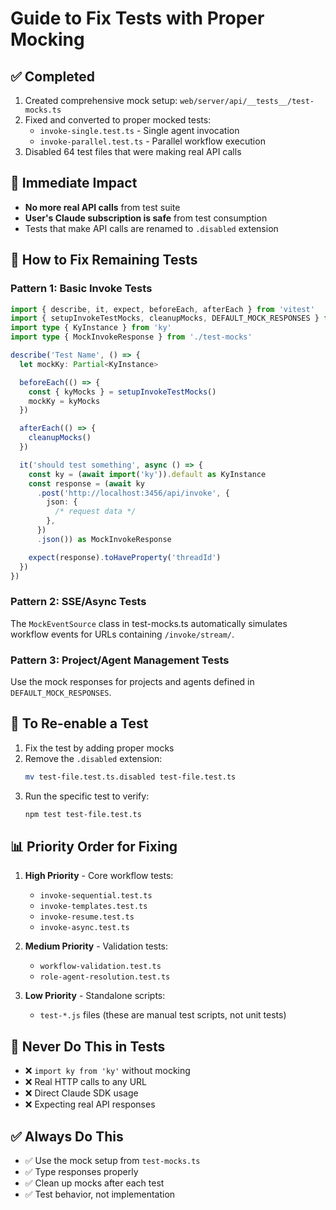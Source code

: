 # Guide to Fix Tests with Proper Mocking

## ✅ Completed

1. Created comprehensive mock setup: `web/server/api/__tests__/test-mocks.ts`
2. Fixed and converted to proper mocked tests:
   - `invoke-single.test.ts` - Single agent invocation
   - `invoke-parallel.test.ts` - Parallel workflow execution
3. Disabled 64 test files that were making real API calls

## 🚨 Immediate Impact

- **No more real API calls** from test suite
- **User's Claude subscription is safe** from test consumption
- Tests that make API calls are renamed to `.disabled` extension

## 📝 How to Fix Remaining Tests

### Pattern 1: Basic Invoke Tests

```typescript
import { describe, it, expect, beforeEach, afterEach } from 'vitest'
import { setupInvokeTestMocks, cleanupMocks, DEFAULT_MOCK_RESPONSES } from './test-mocks'
import type { KyInstance } from 'ky'
import type { MockInvokeResponse } from './test-mocks'

describe('Test Name', () => {
  let mockKy: Partial<KyInstance>

  beforeEach(() => {
    const { kyMocks } = setupInvokeTestMocks()
    mockKy = kyMocks
  })

  afterEach(() => {
    cleanupMocks()
  })

  it('should test something', async () => {
    const ky = (await import('ky')).default as KyInstance
    const response = (await ky
      .post('http://localhost:3456/api/invoke', {
        json: {
          /* request data */
        },
      })
      .json()) as MockInvokeResponse

    expect(response).toHaveProperty('threadId')
  })
})
```

### Pattern 2: SSE/Async Tests

The `MockEventSource` class in test-mocks.ts automatically simulates workflow events for URLs containing `/invoke/stream/`.

### Pattern 3: Project/Agent Management Tests

Use the mock responses for projects and agents defined in `DEFAULT_MOCK_RESPONSES`.

## 🔧 To Re-enable a Test

1. Fix the test by adding proper mocks
2. Remove the `.disabled` extension:
   ```bash
   mv test-file.test.ts.disabled test-file.test.ts
   ```
3. Run the specific test to verify:
   ```bash
   npm test test-file.test.ts
   ```

## 📊 Priority Order for Fixing

1. **High Priority** - Core workflow tests:
   - `invoke-sequential.test.ts`
   - `invoke-templates.test.ts`
   - `invoke-resume.test.ts`
   - `invoke-async.test.ts`

2. **Medium Priority** - Validation tests:
   - `workflow-validation.test.ts`
   - `role-agent-resolution.test.ts`

3. **Low Priority** - Standalone scripts:
   - `test-*.js` files (these are manual test scripts, not unit tests)

## 🚫 Never Do This in Tests

- ❌ `import ky from 'ky'` without mocking
- ❌ Real HTTP calls to any URL
- ❌ Direct Claude SDK usage
- ❌ Expecting real API responses

## ✅ Always Do This

- ✅ Use the mock setup from `test-mocks.ts`
- ✅ Type responses properly
- ✅ Clean up mocks after each test
- ✅ Test behavior, not implementation
